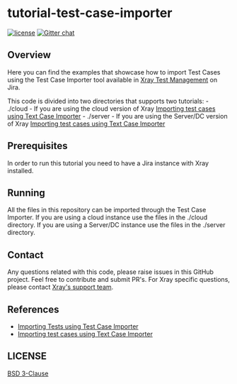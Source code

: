# tutorial-test-case-importer
[![license](https://img.shields.io/badge/License-BSD%203--Clause-green.svg)](https://opensource.org/licenses/BSD-3-Clause)
[![Gitter chat](https://badges.gitter.im/gitterHQ/gitter.png)](https://gitter.im/Xray-App/community)

## Overview
Here you can find the examples that showcase how to import Test Cases using the Test Case Importer tool available in [Xray Test Management](https://www.getxray.app/) on Jira.

This code is divided into two directories that supports two tutorials:
    - ./cloud - If you are using the cloud version of Xray [Importing test cases using Text Case Importer](https://docs.getxray.app/display/XRAYCLOUD/Importing+test+cases+using+Test+Case+Importer) 
    - ./server - If you are using the Server/DC version of Xray [Importing test cases using Text Case Importer](https://docs.getxray.app/display/XRAY/Importing+test+cases+using+Test+Case+Importer)


## Prerequisites
In order to run this tutorial you need to have a Jira instance with Xray installed.

## Running
All the files in this repository can be imported through the Test Case Importer.
If you are using a cloud instance use the files in the ./cloud directory.
If you are using a Server/DC instance use the files in the ./server directory.

## Contact

Any questions related with this code, please raise issues in this GitHub project. Feel free to contribute and submit PR's.
For Xray specific questions, please contact [Xray's support team](https://jira.xpand-it.com/servicedesk/customer/portal/2).

## References

- [Importing Tests using Test Case Importer](https://docs.getxray.app/display/XRAYCLOUD/Importing+Tests+using+Test+Case+Importer)
- [Importing test cases using Text Case Importer](https://docs.getxray.app/display/XRAY/Importing+test+cases+using+Test+Case+Importer)


## LICENSE

[BSD 3-Clause](LICENSE)

